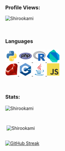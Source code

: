 <p align="right"> <h3>Profile Views:</h3> <img src="https://komarev.com/ghpvc/?username=Shirookami&label=Profile%20views&color=0e75b6&style=flat"
    alt="Shirookami" /> 
</p>

<br>

<h3 align="left">Languages</h3>
<p align="left">
<a href="#" target="_blank" rel="noreferrer">
    <img
        src="https://raw.githubusercontent.com/devicons/devicon/master/icons/python/python-original.svg"
        alt="python"
        width="40"
        height="40"/>
</a> 
<a href="#" target="_blank" rel="noreferrer">
    <img
        src="https://raw.githubusercontent.com/devicons/devicon/master/icons/php/php-original.svg"
        alt="php"
        width="40"
        height="40"/>
</a> 
<a href="#" target="_blank" rel="noreferrer">
    <img
        src="https://raw.githubusercontent.com/devicons/devicon/master/icons/r/r-original.svg"
        alt="r"
        width="40"
        height="40"/>
</a> 
<a href="#" target="_blank" rel="noreferrer">
    <img
        src="https://raw.githubusercontent.com/devicons/devicon/master/icons/dart/dart-original.svg"
        alt="dart"
        width="40"
        height="40"/>
</a> 
<br>
<a href="#" target="_blank" rel="noreferrer">
    <img
        src="https://raw.githubusercontent.com/devicons/devicon/master/icons/ruby/ruby-original.svg"
        alt="ruby"
        width="40"
        height="40"/>
</a> 
<a href="https://www.cprogramming.com/" target="_blank" rel="noreferrer">
    <img
        src="https://raw.githubusercontent.com/devicons/devicon/master/icons/cplusplus/cplusplus-original.svg"
        alt="cplusplus"
        width="40"
        height="40"/>
</a>

<a href="https://www.java.com" target="_blank" rel="noreferrer">
    <img
        src="https://raw.githubusercontent.com/devicons/devicon/master/icons/java/java-original.svg"
        alt="java"
        width="40"
        height="40"/>
</a>
<a
    href="https://developer.mozilla.org/en-US/docs/Web/JavaScript"
    target="_blank"
    rel="noreferrer">
    <img
        src="https://raw.githubusercontent.com/devicons/devicon/master/icons/javascript/javascript-original.svg"
        alt="javascript"
        width="40"
        height="40"/>
</a>
</p>
<br>

<h3>Stats:</h3>
<p><img align="center"
    src="https://github-readme-stats.vercel.app/api/top-langs?username=Shirookami&show_icons=true&locale=en&bg_color=0d1117&text_color=ffffff&layout=compact"
    alt="Shirookami" 
    bg_color=#808080/></p>

<br>
<p>&nbsp;<img align="center" src="https://github-readme-stats.vercel.app/api?username=Shirookami&show_icons=true&locale=en&bg_color=0d1117&text_color=ffffff&repo=convoychat"
    alt="Shirookami" /></p>

<br>

<a href="https://git.io/streak-stats">
    <img src="https://github-readme-streak-stats.herokuapp.com?user=Shiirookami&theme=ayu-mirage&border_radius=5.3&date_format=n%2Fj%5B%2FY%5D&card_width=500"alt="GitHub Streak"/>
</a>